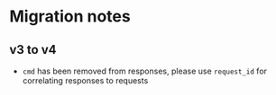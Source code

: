 # Migration notes

## v3 to v4

- `cmd` has been removed from responses, please use `request_id` for correlating responses to requests
